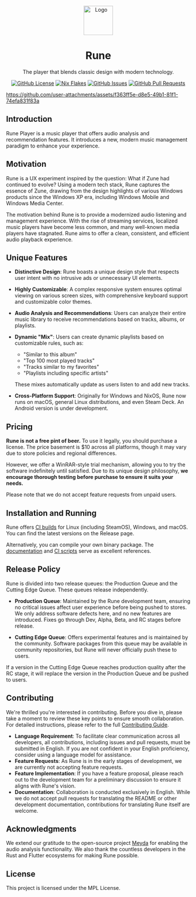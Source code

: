 <br />
<div align="center">
  <a href="https://github.com/losses/rune">
    <img src="https://github.com/Losses/rune/blob/master/assets/icons/breeze/apps/512/rune.png?raw=true" alt="Logo" width="80" height="80">
  </a>

  <h1 align="center">Rune</h1>

  <p align="center">
    The player that blends classic design with modern technology.
  </p>
  <p>
    <a href="https://github.com/Losses/rune/blob/master/LICENSE"><img alt="GitHub License" src="https://img.shields.io/github/license/losses/rune" /></a>
    <a href="https://github.com/Losses/rune/blob/master/flake.nix"><img alt="Nix Flakes" src="https://img.shields.io/badge/nix-flake-blue?logo=nixos" /></a>
    <a href="https://github.com/Losses/rune/issues"><img alt="GitHub Issues" src="https://img.shields.io/github/issues/losses/rune" /></a>
    <a href="https://github.com/Losses/rune/pulls"><img alt="GitHub Pull Requests" src="https://img.shields.io/github/issues-pr/losses/rune" /></a>
  </p>
</div>

https://github.com/user-attachments/assets/f363ff5e-d8e5-49b1-81f1-74efa831f83a

## Introduction

Rune Player is a music player that offers audio analysis and recommendation features. It introduces a new, modern music management paradigm to enhance your experience.

## Motivation

Rune is a UX experiment inspired by the question: What if Zune had continued to evolve? Using a modern tech stack, Rune captures the essence of Zune, drawing from the design highlights of various Windows products since the Windows XP era, including Windows Mobile and Windows Media Center.

The motivation behind Rune is to provide a modernized audio listening and management experience. With the rise of streaming services, localized music players have become less common, and many well-known media players have stagnated. Rune aims to offer a clean, consistent, and efficient audio playback experience.

## Unique Features

- **Distinctive Design**: Rune boasts a unique design style that respects user intent with no intrusive ads or unnecessary UI elements.
- **Highly Customizable**: A complex responsive system ensures optimal viewing on various screen sizes, with comprehensive keyboard support and customizable color themes.
- **Audio Analysis and Recommendations**: Users can analyze their entire music library to receive recommendations based on tracks, albums, or playlists.
- **Dynamic "Mix"**: Users can create dynamic playlists based on customizable rules, such as:

  - "Similar to this album"
  - "Top 100 most played tracks"
  - "Tracks similar to my favorites"
  - "Playlists including specific artists"

  These mixes automatically update as users listen to and add new tracks.

- **Cross-Platform Support**: Originally for Windows and NixOS, Rune now runs on macOS, general Linux distributions, and even Steam Deck. An Android version is under development.

## Pricing

**Rune is not a free pint of beer.** To use it legally, you should purchase a license. The price basement is $10 across all platforms, though it may vary due to store policies and regional differences.

However, we offer a WinRAR-style trial mechanism, allowing you to try the software indefinitely until satisfied. Due to its unique design philosophy, **we encourage thorough testing before purchase to ensure it suits your needs.**

Please note that we do not accept feature requests from unpaid users.

## Installation and Running

Rune offers [CI builds](https://github.com/Losses/rune/actions) for Linux (including SteamOS), Windows, and macOS. You can find the latest versions on the Release page.

Alternatively, you can compile your own binary package. The [documentation](https://github.com/Losses/rune/blob/master/documents/compiling.md) and [CI scripts](https://github.com/Losses/rune/blob/master/.github/workflows/build.yml) serve as excellent references.

## Release Policy

Rune is divided into two release queues: the Production Queue and the Cutting Edge Queue. These queues release independently.

- **Production Queue**: Maintained by the Rune development team, ensuring no critical issues affect user experience before being pushed to stores. We only address software defects here, and no new features are introduced. Fixes go through Dev, Alpha, Beta, and RC stages before release.
  
- **Cutting Edge Queue**: Offers experimental features and is maintained by the community. Software packages from this queue may be available in community repositories, but Rune will never officially push these to users.

If a version in the Cutting Edge Queue reaches production quality after the RC stage, it will replace the version in the Production Queue and be pushed to users.

## Contributing

We're thrilled you're interested in contributing. Before you dive in, please take a moment to review these key points to ensure smooth collaboration. For detailed instructions, please refer to the full [Contributing Guide](CONTRIBUTING.md).

- **Language Requirement**: To facilitate clear communication across all developers, all contributions, including issues and pull requests, must be submitted in English. If you are not confident in your English proficiency, consider using a language model for assistance.
- **Feature Requests**: As Rune is in the early stages of development, we are currently not accepting feature requests.
- **Feature Implementation**: If you have a feature proposal, please reach out to the development team for a preliminary discussion to ensure it aligns with Rune's vision.
- **Documentation**: Collaboration is conducted exclusively in English. While we do not accept pull requests for translating the README or other development documentation, contributions for translating Rune itself are welcome.

## Acknowledgments

We extend our gratitude to the open-source project [Meyda](https://github.com/meyda/meyda) for enabling the audio analysis functionality. We also thank the countless developers in the Rust and Flutter ecosystems for making Rune possible.

## License

This project is licensed under the MPL License.

[^1]: All mentioned Microsoft products are trademarks of Microsoft. This project is not affiliated with Microsoft, and the founders of this project are not Microsoft employees.
